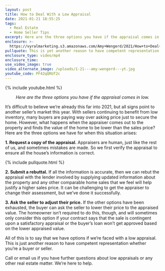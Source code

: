 ```yaml
---
layout: post
title: How to Deal With a Low Appraisal
date: 2021-01-21 18:55:25
tags:
  - Real Estate
  - Home Seller Tips
excerpt: Here are the three options you have if the appraisal comes in low.
enclosure: >-
  https://vyralmarketing.s3.amazonaws.com/Amy+Wengerd/2021/How+to+Deal+With+a+Low+Appraisal.mp4
pullquote: This is yet another reason to have competent representation.
enclosure_type: video/mp4
enclosure_time:
use_video_image: true
video_alternate_image: /uploads/1-21---amy-wengerd---yt.jpg
youtube_code: PF42qQRUf2c
---
```


{% include youtube.html %}

<p style="text-align: center;"><em>Here are the three options you have if the appraisal comes in low.</em></p>

It’s difficult to believe we’re already this far into 2021, but all signs point to another seller’s market this year. With sellers continuing to benefit from low inventory, many buyers are paying way over asking price just to secure the home. However, what happens when the appraiser comes out to the property and finds the value of the home to be lower than the sales price? Here are the three options we have for when this situation arises:

**1\. Request a copy of the appraisal.** Appraisers are human, just like the rest of us, and sometimes mistakes are made. So we first verify the appraisal to ensure all the house’s information is correct.

{% include pullquote.html %}

**2\. Submit a rebuttal.** If all the information is accurate, then we can rebut the appraisal with the lender involved by supplying updated information about the property and any other comparable home sales that we feel will help justify a higher sales price. It can be challenging to get the appraiser to change their assessment, but we’ve done it successfully.&nbsp;

**3\. Ask the seller to adjust their price.** If the other options have been exhausted, the buyer can ask the seller to lower their price to the appraised value. The homeowner isn’t required to do this, though, and will sometimes only consider this option if your contract says that the sale is contingent upon a satisfactory appraisal or the buyer’s loan won’t get approved based on the lower appraised value.&nbsp;

All of this is to say that we have options if we’re faced with a low appraisal. This is just another reason to have competent representation whether you’re a buyer or seller.&nbsp;

Call or email us if you have further questions about low appraisals or any other real estate matter. We’re here to help.
